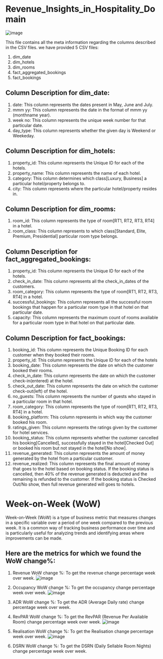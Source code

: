 # Revenue_Insights_in_Hospitality_Domain

![image](https://github.com/user-attachments/assets/5aeb8650-4449-48b9-977f-7fdfdeab3f07)


This file contains all the meta information regarding the columns described in the CSV files. we have provided 5 CSV files:
1. dim_date
2. dim_hotels
3. dim_rooms
4. fact_aggregated_bookings
5. fact_bookings


## Column Description for dim_date:
1. date: This column represents the dates present in May, June and July.
2. mmm yy: This column represents the date in the format of mmm yy (monthname year).
3. week no: This column represents the unique week number for that particular date.
4. day_type: This column represents whether the given day is Weekend or Weekeday.



## Column Description for dim_hotels:
1. property_id: This column represents the Unique ID for each of the hotels.
2. property_name: This column represents the name of each hotel.
3. category: This column determines which class[Luxury, Business] a particular hotel/property belongs to. 
4. city: This column represents where the particular hotel/property resides in.



## Column Description for dim_rooms:
1. room_id: This column represents the type of room[RT1, RT2, RT3, RT4] in a hotel.
2. room_class: This column represents to which class[Standard, Elite, Premium, Presidential] particular room type belongs.


## Column Description for fact_aggregated_bookings:
1. property_id: This column represents the Unique ID for each of the hotels.
2. check_in_date: This column represents all the check_in_dates of the customers.
3. room_category: This column represents the type of room[RT1, RT2, RT3, RT4] in a hotel.
4. successful_bookings: This column represents all the successful room bookings that happen for a particular room type in that hotel on that particular date.
5. capacity: This column represents the maximum count of rooms available for a particular room type in that hotel on that particular date.



## Column Description for fact_bookings:
1. booking_id: This column represents the Unique Booking ID for each customer when they booked their rooms.
2. property_id: This column represents the Unique ID for each of the hotels
3. booking_date: This column represents the date on which the customer booked their rooms.
4. check_in_date: This column represents the date on which the customer check-in(entered) at the hotel.
5. check_out_date: This column represents the date on which the customer check-out(left) of the hotel.
6. no_guests: This column represents the number of guests who stayed in a particular room in that hotel.
7. room_category: This column represents the type of room[RT1, RT2, RT3, RT4] in a hotel.
8. booking_platform: This column represents in which way the customer booked his room.
9. ratings_given: This column represents the ratings given by the customer for hotel services.
10. booking_status: This column represents whether the customer cancelled his booking[Cancelled], successfully stayed in the hotel[Checked Out] or booked his room but not stayed in the hotel[No show].
11. revenue_generated: This column represents the amount of money generated by the hotel from a particular customer.
12. revenue_realized: This column represents the final amount of money that goes to the hotel based on booking status. If the booking status is cancelled, then 40% of the revenue generated is deducted and the remaining is refunded to the customer. If the booking status is Checked Out/No show, then full revenue generated will goes to hotels.

# Week-on-Week (WoW)

Week-on-Week (WoW) is a type of business metric that measures changes in a specific variable 
over a period of one week compared to the previous week. It is a common way of tracking 
business performance over time and is particularly useful for analyzing trends and identifying 
areas where improvements can be made. 


## Here are the metrics for which we found the WoW change%:

1. Revenue WoW change %: To get the revenue change percentage week over week.
   ![image](https://github.com/user-attachments/assets/27062a1a-eab1-4613-9924-785b4c1672d2)

 
2. Occupancy WoW change %: To get the occupancy change percentage week over week.
   ![image](https://github.com/user-attachments/assets/745d772f-3b25-423d-bfa3-70205d0c1c69)

   
3. ADR WoW change %: To get the ADR (Average Daily rate) change percentage week over 
week.


4. RevPAR WoW change %: To get the RevPAR (Revenue Per Available Room) change 
percentage week over week.
![image](https://github.com/user-attachments/assets/7c13145b-5f49-4b59-90af-7dee3044867f)


5. Realisation WoW change %: To get the Realisation change percentage week over week.
   ![image](https://github.com/user-attachments/assets/fcca8f57-fbcd-4483-811e-0a984273c57c)

    
6. DSRN WoW change %: To get the DSRN (Daily Sellable Room Nights) change percentage 
week over week.

